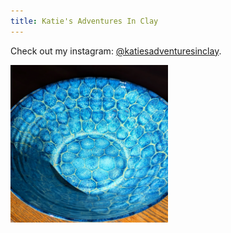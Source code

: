 ```yaml
---
title: Katie's Adventures In Clay
---
```


Check out my instagram: [@katiesadventuresinclay](https://instagram.com/katiesadventuresinclay).

<img src="https://raw.githubusercontent.com/jascha00/skills-github-pages/refs/heads/main/images/bowl.webp" alt="pretty blue bowl" style="width:50%;"/>
